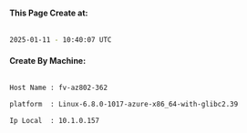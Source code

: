 
   
#### This Page Create at:

```bash

2025-01-11 - 10:40:07 UTC

```

#### Create By Machine:

```bash

Host Name : fv-az802-362

platform  : Linux-6.8.0-1017-azure-x86_64-with-glibc2.39

Ip Local  : 10.1.0.157

```

